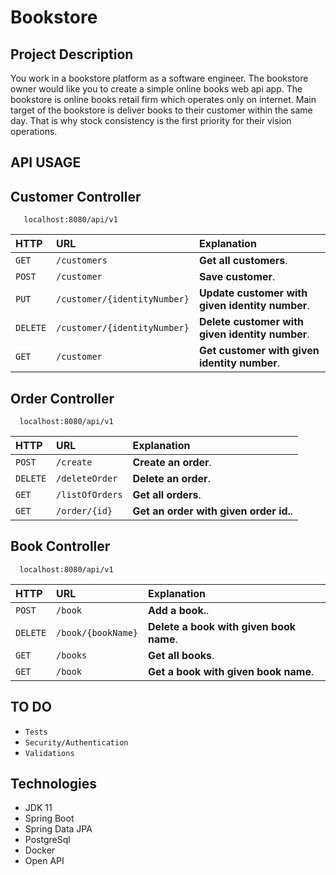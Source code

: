 # Bookstore

## Project Description

You work in a bookstore platform as a software engineer. The bookstore owner would like you to create a simple online
books web api app. The bookstore is online books retail firm which operates only on internet. Main target of the
bookstore is deliver books to their customer within the same day. That is why stock consistency is the first priority
for their vision operations.


## API USAGE

## Customer Controller

```http
   localhost:8080/api/v1
```

| HTTP | URL     | Explanation                |
| :-------- | :------- | :------------------------- |
| `GET` | `/customers` | **Get all customers**. |
| `POST` | `/customer` | **Save customer**. |
| `PUT` | `/customer/{identityNumber}` | **Update customer with given identity number**. |
| `DELETE` | `/customer/{identityNumber}` | **Delete customer with given identity number**. |
| `GET` | `/customer` | **Get customer with given identity number**. |

## Order Controller

```http
  localhost:8080/api/v1
```

| HTTP | URL     | Explanation                       |
| :-------- | :------- | :-------------------------------- |
| `POST`      | `/create` | **Create an order**. |
| `DELETE`      | `/deleteOrder` | **Delete an order**. |
| `GET`      | `/listOfOrders` | **Get all orders**. |
| `GET`      | `/order/{id}` | **Get an order with given order id.**. |

## Book Controller

```http
  localhost:8080/api/v1
```

| HTTP | URL     | Explanation                       |
| :-------- | :------- | :-------------------------------- |
| `POST`      | `/book` | **Add a book.**. |
| `DELETE`      | `/book/{bookName}` | **Delete a book with given book name**. |
| `GET`      | `/books` | **Get all books**. |
| `GET`      | `/book` | **Get a book with given book name**. |


## TO DO 

* `Tests`
* `Security/Authentication`
* `Validations`

## Technologies

* JDK 11
* Spring Boot
* Spring Data JPA
* PostgreSql
* Docker
* Open API